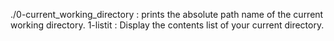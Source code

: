 ./0-current_working_directory : prints the absolute path name of the current working directory.
1-listit : Display the contents list of your current directory.
